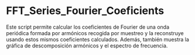# FFT_Series_Fourier_Coeficients

Este script permite calcular los coeficientes de Fourier de una onda periódica formada por armónicos recogida por muestreo y la reconstruye usando estos mismos coeficientes calculados. Además, también muestra la gráfica de descomposición armónicos y el espectro de frecuencia.
